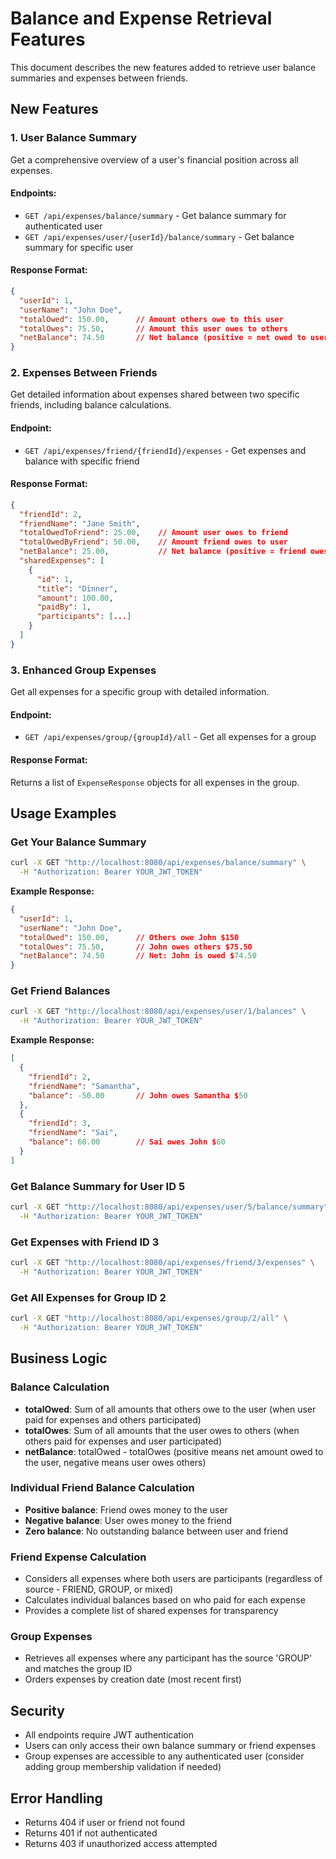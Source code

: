 # Balance and Expense Retrieval Features

This document describes the new features added to retrieve user balance summaries and expenses between friends.

## New Features

### 1. User Balance Summary

Get a comprehensive overview of a user's financial position across all expenses.

#### Endpoints:
- `GET /api/expenses/balance/summary` - Get balance summary for authenticated user
- `GET /api/expenses/user/{userId}/balance/summary` - Get balance summary for specific user

#### Response Format:
```json
{
  "userId": 1,
  "userName": "John Doe",
  "totalOwed": 150.00,      // Amount others owe to this user
  "totalOwes": 75.50,       // Amount this user owes to others
  "netBalance": 74.50       // Net balance (positive = net owed to user)
}
```

### 2. Expenses Between Friends

Get detailed information about expenses shared between two specific friends, including balance calculations.

#### Endpoint:
- `GET /api/expenses/friend/{friendId}/expenses` - Get expenses and balance with specific friend

#### Response Format:
```json
{
  "friendId": 2,
  "friendName": "Jane Smith",
  "totalOwedToFriend": 25.00,    // Amount user owes to friend
  "totalOwedByFriend": 50.00,    // Amount friend owes to user
  "netBalance": 25.00,           // Net balance (positive = friend owes user)
  "sharedExpenses": [
    {
      "id": 1,
      "title": "Dinner",
      "amount": 100.00,
      "paidBy": 1,
      "participants": [...]
    }
  ]
}
```

### 3. Enhanced Group Expenses

Get all expenses for a specific group with detailed information.

#### Endpoint:
- `GET /api/expenses/group/{groupId}/all` - Get all expenses for a group

#### Response Format:
Returns a list of `ExpenseResponse` objects for all expenses in the group.

## Usage Examples

### Get Your Balance Summary
```bash
curl -X GET "http://localhost:8080/api/expenses/balance/summary" \
  -H "Authorization: Bearer YOUR_JWT_TOKEN"
```

**Example Response:**
```json
{
  "userId": 1,
  "userName": "John Doe",
  "totalOwed": 150.00,      // Others owe John $150
  "totalOwes": 75.50,       // John owes others $75.50
  "netBalance": 74.50       // Net: John is owed $74.50
}
```

### Get Friend Balances
```bash
curl -X GET "http://localhost:8080/api/expenses/user/1/balances" \
  -H "Authorization: Bearer YOUR_JWT_TOKEN"
```

**Example Response:**
```json
[
  {
    "friendId": 2,
    "friendName": "Samantha",
    "balance": -50.00       // John owes Samantha $50
  },
  {
    "friendId": 3,
    "friendName": "Sai",
    "balance": 60.00        // Sai owes John $60
  }
]
```

### Get Balance Summary for User ID 5
```bash
curl -X GET "http://localhost:8080/api/expenses/user/5/balance/summary" \
  -H "Authorization: Bearer YOUR_JWT_TOKEN"
```

### Get Expenses with Friend ID 3
```bash
curl -X GET "http://localhost:8080/api/expenses/friend/3/expenses" \
  -H "Authorization: Bearer YOUR_JWT_TOKEN"
```

### Get All Expenses for Group ID 2
```bash
curl -X GET "http://localhost:8080/api/expenses/group/2/all" \
  -H "Authorization: Bearer YOUR_JWT_TOKEN"
```

## Business Logic

### Balance Calculation
- **totalOwed**: Sum of all amounts that others owe to the user (when user paid for expenses and others participated)
- **totalOwes**: Sum of all amounts that the user owes to others (when others paid for expenses and user participated)
- **netBalance**: totalOwed - totalOwes (positive means net amount owed to the user, negative means user owes others)

### Individual Friend Balance Calculation
- **Positive balance**: Friend owes money to the user
- **Negative balance**: User owes money to the friend
- **Zero balance**: No outstanding balance between user and friend

### Friend Expense Calculation
- Considers all expenses where both users are participants (regardless of source - FRIEND, GROUP, or mixed)
- Calculates individual balances based on who paid for each expense
- Provides a complete list of shared expenses for transparency

### Group Expenses
- Retrieves all expenses where any participant has the source 'GROUP' and matches the group ID
- Orders expenses by creation date (most recent first)

## Security
- All endpoints require JWT authentication
- Users can only access their own balance summary or friend expenses
- Group expenses are accessible to any authenticated user (consider adding group membership validation if needed)

## Error Handling
- Returns 404 if user or friend not found
- Returns 401 if not authenticated
- Returns 403 if unauthorized access attempted
